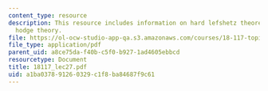 ```yaml
---
content_type: resource
description: This resource includes information on hard lefshetz theorem, and riemannian
  hodge theory.
file: https://ol-ocw-studio-app-qa.s3.amazonaws.com/courses/18-117-topics-in-several-complex-variables-spring-2005/a1ba037891260329c1f8ba84687f9c61_18117_lec27.pdf
file_type: application/pdf
parent_uid: a8ce75da-f40b-c5f0-b927-1ad4605ebbcd
resourcetype: Document
title: 18117_lec27.pdf
uid: a1ba0378-9126-0329-c1f8-ba84687f9c61
---
```

